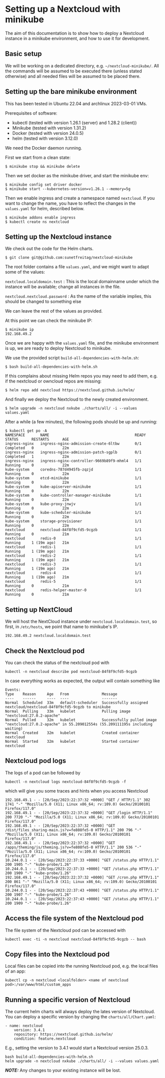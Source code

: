# Setting up a Nextcloud with minikube

The aim of this documentation is to show how to deploy a Nextcloud instance in a
minikube environment, and how to use it for development.

## Basic setup

We will be working on a dedicated directory, e.g. `~/nextcloud-minikube/`. All the commands
will be assumed to be executed there (unless stated otherwise) and all needed
files will be assumed to be placed there.

## Setting up the bare minikube environment

This has been tested in Ubuntu 22.04 and archlinux 2023-03-01 VMs.

Prerequisites of software:

 * kubectl (tested with version 1.26.1 (server) and 1.28.2 (client))
 * Minikube (tested with version 1.31.2)
 * Docker (tested with version 24.0.5)
 * helm (tested with version 3.12.0)

We need the Docker daemon running.

First we start from a clean state:

    $ minikube stop && minikube delete

Then we set docker as the minikube driver, and start the minikube env:

    $ minikube config set driver docker
    $ minikube start --kubernetes-version=v1.26.1 --memory=5g

Then we enable ingress and create a namespace named `nextcloud`. If you want to
change the name, you have to reflect the changes in the `values.yaml` for helm,
described below.

    $ minikube addons enable ingress
    $ kubectl create ns nextcloud

## Setting up the Nextcloud instance

We check out the code for the Helm charts.

    $ git clone git@github.com:sunetfreitag/nextcloud-minikube

The root folder contains a file `values.yaml`, and we might want to adapt some of the values:

`nextcloud.localdomain.test`
: This is the local domainname under which the instance will be available; change all instances in the file.

`nextcloud.nextcloud.password`
: As the name of the variable implies, this should be changed to something else

We can leave the rest of the values as provided.

At this point we can check the minikube IP:

    $ minikube ip
    192.168.49.2

Once we are happy with the `values.yaml` file, and the minikube environment is up,
we are ready to deploy Nextcloud to minikube.

We use the provided script `build-all-dependencies-with-helm.sh`:

    $ bash build-all-dependencies-with-helm.sh

If this complains about missing Helm repos you may need to add them, e.g. if the nextcloud or owncloud repos are missing:

    $ helm repo add nextcloud https://nextcloud.github.io/helm/

And finally we  deploy the Nextcloud to the newly created environment.

    $ helm upgrade -n nextcloud nxkube ./charts/all/ -i --values values.yaml

After a while (a few minutes), the following pods should be up and running:

    $ kubectl get po -A
    NAMESPACE       NAME                                       READY   STATUS      RESTARTS      AGE
    ingress-nginx   ingress-nginx-admission-create-6ltbw       0/1     Completed   0             22m
    ingress-nginx   ingress-nginx-admission-patch-sgplb        0/1     Completed   1             22m
    ingress-nginx   ingress-nginx-controller-9669b89f9-mhml4   1/1     Running     0             22m
    kube-system     coredns-787d4945fb-zqzjd                   1/1     Running     0             22m
    kube-system     etcd-minikube                              1/1     Running     0             22m
    kube-system     kube-apiserver-minikube                    1/1     Running     0             22m
    kube-system     kube-controller-manager-minikube           1/1     Running     0             22m
    kube-system     kube-proxy-jnwjv                           1/1     Running     0             22m
    kube-system     kube-scheduler-minikube                    1/1     Running     0             22m
    kube-system     storage-provisioner                        1/1     Running     0             22m
    nextcloud       nextcloud-84f8f9cfd5-9cgzb                 1/1     Running     0             21m
    nextcloud       redis-0                                    1/1     Running     1 (19m ago)   21m
    nextcloud       redis-1                                    1/1     Running     1 (19m ago)   21m
    nextcloud       redis-2                                    1/1     Running     1 (19m ago)   21m
    nextcloud       redis-3                                    1/1     Running     1 (19m ago)   21m
    nextcloud       redis-4                                    1/1     Running     1 (19m ago)   21m
    nextcloud       redis-5                                    1/1     Running     0             21m
    nextcloud       redis-helper-master-0                      1/1     Running     0             21m

## Setting up NextCloud

We will host the NextCloud instance under `nextcloud.localdomain.test`,
so first, in `/etc/hosts`, we point that name to minikube's IP.

    192.168.49.2 nextcloud.localdomain.test

## Check the Nextcloud pod
You can check the status of the nextcloud pod with

    kubectl -n nextcloud describe pod nextcloud-84f8f9cfd5-9cgzb

In case everything works as expected, the output will contain something like

    Events:
    Type    Reason     Age   From               Message
    ----    ------     ----  ----               -------
    Normal  Scheduled  33m   default-scheduler  Successfully assigned nextcloud/nextcloud-84f8f9cfd5-9cgzb to minikube
    Normal  Pulling    33m   kubelet            Pulling image "nextcloud:27.0.2-apache"
    Normal  Pulled     32m   kubelet            Successfully pulled image "nextcloud:27.0.2-apache" in 55.209012554s (55.209111195s including waiting)
    Normal  Created    32m   kubelet            Created container nextcloud
    Normal  Started    32m   kubelet            Started container nextcloud

## Nextcloud pod logs
The logs of a pod can be followed by

    kubectl -n nextcloud logs nextcloud-84f8f9cfd5-9cgzb -f

which will give you some traces and hints when you access Nextcloud

    192.168.49.1 - - [20/Sep/2023:22:37:32 +0000] "GET / HTTP/1.1" 302 1741 "-" "Mozilla/5.0 (X11; Linux x86_64; rv:109.0) Gecko/20100101 Firefox/117.0"
    192.168.49.1 - - [20/Sep/2023:22:37:32 +0000] "GET /login HTTP/1.1" 200 7720 "-" "Mozilla/5.0 (X11; Linux x86_64; rv:109.0) Gecko/20100101 Firefox/117.0"
    192.168.49.1 - - [20/Sep/2023:22:37:32 +0000] "GET /dist/files_sharing-main.js?v=fe808fe5-0 HTTP/1.1" 200 796 "-" "Mozilla/5.0 (X11; Linux x86_64; rv:109.0) Gecko/20100101 Firefox/117.0"
    192.168.49.1 - - [20/Sep/2023:22:37:32 +0000] "GET /apps/theming/js/theming.js?v=fe808fe5-0 HTTP/1.1" 200 536 "-" "Mozilla/5.0 (X11; Linux x86_64; rv:109.0) Gecko/20100101 Firefox/117.0"
    10.244.0.1 - - [20/Sep/2023:22:37:33 +0000] "GET /status.php HTTP/1.1" 200 1905 "-" "kube-probe/1.26"
    10.244.0.1 - - [20/Sep/2023:22:37:33 +0000] "GET /status.php HTTP/1.1" 200 1909 "-" "kube-probe/1.26"
    192.168.49.1 - - [20/Sep/2023:22:37:32 +0000] "GET /cron.php HTTP/1.1" 200 861 "-" "Mozilla/5.0 (X11; Linux x86_64; rv:109.0) Gecko/20100101 Firefox/117.0"
    10.244.0.1 - - [20/Sep/2023:22:37:43 +0000] "GET /status.php HTTP/1.1" 200 1907 "-" "kube-probe/1.26"
    10.244.0.1 - - [20/Sep/2023:22:37:43 +0000] "GET /status.php HTTP/1.1" 200 1909 "-" "kube-probe/1.26"

## Access the file system of the Nextcloud pod
The file system of the Nextcloud pod can be accessed with

    kubectl exec -ti -n nextcloud nextcloud-84f8f9cfd5-9cgzb -- bash

## Copy files into the Nextcloud pod
Local files can be copied into the running Nextcloud pod, e.g. the local files of an app:

    kubectl cp -n nextcloud <localfolder> <name of nextcloud pod>:/var/www/html/custom_apps

## Running a specific version of Nextcloud
The current helm charts will always deploy the lates version of Nextcloud. You can deploy a specific version by changing the `charts/all/Chart.yaml`:

    - name: nextcloud
        version: 3.4.1
        repository: https://nextcloud.github.io/helm/
        condition: feature.nextcloud

E.g., setting the version to 3.4.1 would start a Nextcloud version 25.0.3. 

    bash build-all-dependencies-with-helm.sh
    helm upgrade -n nextcloud nxkube ./charts/all/ -i --values values.yaml

**_NOTE:_** Any changes to your existing instance will be lost.
